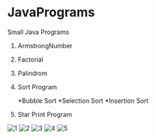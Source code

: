 # JavaPrograms
Small Java Programs

1. ArmstrongNumber

2. Factorial

3. Palindrom

4. Sort Program

     *Bubble Sort
     *Selection Sort
     *Insertion Sort
		 
5. Star Print Program

![1](https://user-images.githubusercontent.com/8094093/28255953-ed737c12-6ada-11e7-9b55-f906fdbd2a74.jpg)
![2](https://user-images.githubusercontent.com/8094093/28256225-c31114c2-6add-11e7-9a4e-abf96d627bb5.jpg)
![3](https://user-images.githubusercontent.com/8094093/28256222-c308e8a6-6add-11e7-8fd8-8023495015e7.jpg)
![4](https://user-images.githubusercontent.com/8094093/28256224-c30e1556-6add-11e7-9a48-8b3e5fde97b1.jpg)
![5](https://user-images.githubusercontent.com/8094093/28256223-c30cb4cc-6add-11e7-8a3d-26031564aef2.jpg)





     
